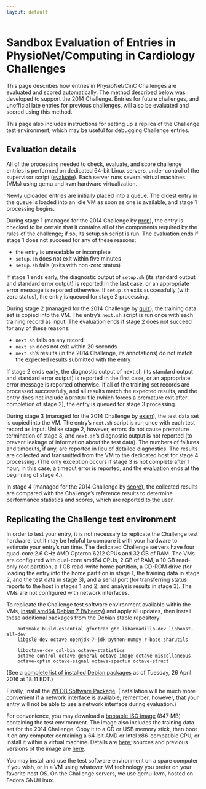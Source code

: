 ```yaml
---
layout: default
---
```


# Sandbox Evaluation of Entries in PhysioNet/Computing in Cardiology Challenges 

This page describes how entries in PhysioNet/CinC Challenges are
evaluated and scored automatically. The method described below was
developed to support the 2014 Challenge. Entries for future challenges,
and unofficial late entries for previous challenges, will also be
evaluated and scored using this method.

This page also includes instructions for setting up a replica of the
Challenge test environment, which may be useful for debugging Challenge
entries.

## Evaluation details

All of the processing needed to check, evaluate, and score challenge
entries is performed on dedicated 64-bit Linux servers, under control of
the supervisor script ([evaluate](evaluate)). Each server runs several
virtual machines (VMs) using qemu and kvm hardware virtualization.

Newly uploaded entries are initially placed into a queue. The oldest
entry in the queue is loaded into an idle VM as soon as one is
available, and stage 1 processing begins.

During stage 1 (managed for the 2014 Challenge by [prep](prep)),
the entry is checked to be certain that it contains all of the
components required by the rules of the challenge; if so, its setup.sh
script is run. The evaluation ends if stage 1 does not succeed for any
of these reasons:

-   the entry is unreadable or incomplete
-   `setup.sh` does not exit within five minutes
-   `setup.sh` fails (exits with non-zero status)

If stage 1 ends early, the diagnostic output of `setup.sh` (its standard
output and standard error output) is reported in the last case, or an
appropriate error message is reported otherwise. If `setup.sh` exits
successfully (with zero status), the entry is queued for stage 2
processing.

During stage 2 (managed for the 2014 Challenge by [quiz](quiz)),
the training data set is copied into the VM. The entry’s `next.sh` script
is run once with each training record as input. The evaluation ends if
stage 2 does not succeed for any of these reasons:

-   `next.sh` fails on any record
-   `next.sh` does not exit within 20 seconds
-   `next.sh`’s results (in the 2014 Challenge, its annotations) do not
    match the expected results submitted with the entry

If stage 2 ends early, the diagnostic output of next.sh (its standard
output and standard error output) is reported in the first case, or an
appropriate error message is reported otherwise. If all of the training
set records are processed successfully, and all results match the
expected results, and the entry does not include a `DRYRUN` file (which
forces a premature exit after completion of stage 2), the entry is
queued for stage 3 processing.

During stage 3 (managed for the 2014 Challenge by [exam](exam)),
the test data set is copied into the VM. The entry’s `next.sh` script is
run once with each test record as input. Unlike stage 2, however, errors
do not cause premature termination of stage 3, and `next.sh`’s diagnostic
output is not reported (to prevent leakage of information about the test
data). The numbers of failures and timeouts, if any, are reported in
lieu of detailed diagnostics. The results are collected and transmitted
from the VM to the dedicated host for stage 4 processing. (The only
exception occurs if stage 3 is not complete after 1 hour; in this case,
a timeout error is reported, and the evaluation ends at the beginning of
stage 4.)

In stage 4 (managed for the 2014 Challenge by [score](score)), the
collected results are compared with the Challenge’s reference results
to determine performance statistics and scores, which are reported to
the user.

## Replicating the Challenge test environment

In order to test your entry, it is not necessary to replicate the
Challenge test hardware, but it may be helpful to compare it with your
hardware to estimate your entry’s run time. The dedicated Challenge
servers have four quad-core 2.6 GHz AMD Opteron 6212 CPUs and 32 GB of
RAM. The VMs are configured with dual-core amd64 CPUs, 2 GB of RAM, a 10
GB read-only root partition, a 1 GB read-write home partition, a CD-ROM
drive (for loading the entry into the home partition in stage 1, the
training data in stage 2, and the test data in stage 3), and a serial
port (for transferring status reports to the host in stages 1 and 2, and
analysis results in stage 3). The VMs are not configured with network
interfaces.

To replicate the Challenge test software environment available within
the VMs, [install amd64 Debian 7
(Wheezy)](http://www.debian.org/releases/stable/debian-installer/) and
apply all updates, then install these additional packages from the
Debian stable repository:

        automake build-essential gfortran ghc libarmadillo-dev libboost-all-dev
        libgsl0-dev octave openjdk-7-jdk python-numpy r-base sharutils

        liboctave-dev gsl-bin octave-statistics
        octave-control octave-general octave-image octave-miscellaneous
        octave-optim octave-signal octave-specfun octave-struct

(See a [complete list of installed Debian packages](package-list.txt) as
of Tuesday, 26 April 2016 at 18:11 EDT.)

Finally, install the [WFDB Software Package](https://physionet.org/content/wfdb/10.7.0/).
(Installation will be much more convenient if a network interface is
available; remember, however, that your entry will not be able to use a
network interface during evaluation.)

For convenience, you may download a [bootable ISO
image](https://archive.physionet.org/challenge/sandbox/binary.hybrid.iso) (847 MB) containing the test environment. The
image also includes the training data set for the 2014 Challenge. Copy
it to a CD or USB memory stick, then boot it on any computer containing
a 64-bit AMD or Intel x86-compatible CPU, or install it within a virtual
machine. Details are [here](00README); sources and
previous versions of the image are [here](https://archive.physionet.org/challenge/sandbox/challenge-live/).

You may install and use the test software environment on a spare
computer if you wish, or in a VM using whatever VM technology you prefer
on your favorite host OS. On the Challenge servers, we use qemu-kvm,
hosted on Fedora GNU/Linux.
